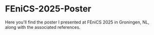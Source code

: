 # FEniCS-2025-Poster

Here you'll find the poster I presented at FEniCS 2025 in Groningen, NL, along with the associated references.
